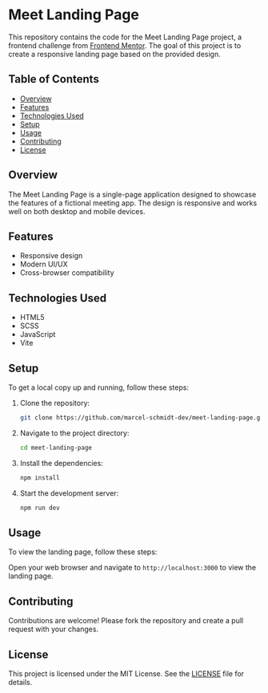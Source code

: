 # Meet Landing Page

This repository contains the code for the Meet Landing Page project, a frontend challenge from [Frontend Mentor](https://www.frontendmentor.io). The goal of this project is to create a responsive landing page based on the provided design.

## Table of Contents

- [Overview](#overview)
- [Features](#features)
- [Technologies Used](#technologies-used)
- [Setup](#setup)
- [Usage](#usage)
- [Contributing](#contributing)
- [License](#license)

## Overview

The Meet Landing Page is a single-page application designed to showcase the features of a fictional meeting app. The design is responsive and works well on both desktop and mobile devices.

## Features

- Responsive design
- Modern UI/UX
- Cross-browser compatibility

## Technologies Used

- HTML5
- SCSS
- JavaScript
- Vite

## Setup

To get a local copy up and running, follow these steps:

1. Clone the repository:
   ```sh
   git clone https://github.com/marcel-schmidt-dev/meet-landing-page.git
   ```
2. Navigate to the project directory:
   ```sh
   cd meet-landing-page
   ```
3. Install the dependencies:
   ```sh
   npm install
   ```
4. Start the development server:
   ```sh
   npm run dev
   ```

## Usage

To view the landing page, follow these steps:

Open your web browser and navigate to `http://localhost:3000` to view the landing page.

## Contributing

Contributions are welcome! Please fork the repository and create a pull request with your changes.

## License

This project is licensed under the MIT License. See the [LICENSE](LICENSE) file for details.
